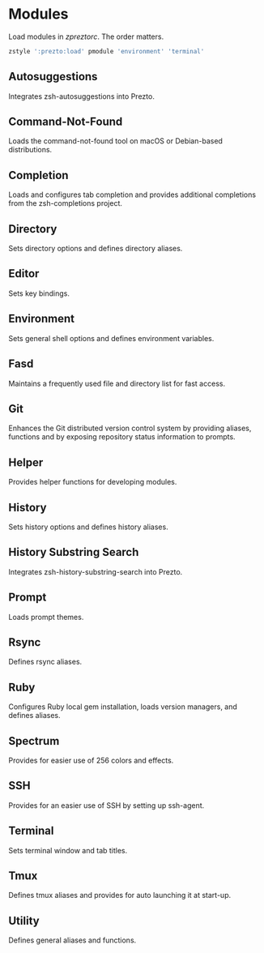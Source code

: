 Modules
=======

Load modules in *zpreztorc*. The order matters.

```sh
zstyle ':prezto:load' pmodule 'environment' 'terminal'
```

Autosuggestions
---------------

Integrates zsh-autosuggestions into Prezto.

Command-Not-Found
-----------------

Loads the command-not-found tool on macOS or Debian-based distributions.

Completion
----------

Loads and configures tab completion and provides additional completions from
the zsh-completions project.

Directory
---------

Sets directory options and defines directory aliases.

Editor
------

Sets key bindings.

Environment
-----------

Sets general shell options and defines environment variables.

Fasd
----

Maintains a frequently used file and directory list for fast access.

Git
---

Enhances the Git distributed version control system by providing aliases,
functions and by exposing repository status information to prompts.

Helper
------

Provides helper functions for developing modules.

History
-------

Sets history options and defines history aliases.

History Substring Search
------------------------

Integrates zsh-history-substring-search into Prezto.

Prompt
------

Loads prompt themes.

Rsync
-----

Defines rsync aliases.

Ruby
----

Configures Ruby local gem installation, loads version managers, and defines
aliases.

Spectrum
--------

Provides for easier use of 256 colors and effects.

SSH
---

Provides for an easier use of SSH by setting up ssh-agent.

Terminal
--------

Sets terminal window and tab titles.

Tmux
----

Defines tmux aliases and provides for auto launching it at start-up.

Utility
-------

Defines general aliases and functions.